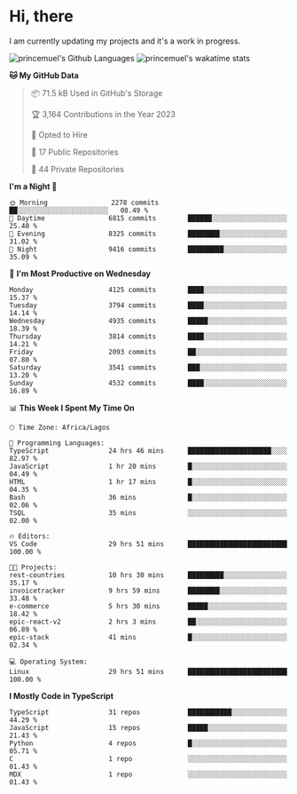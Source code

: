 # Hi, there

<!--
**princemuel/princemuel** is a ✨ _special_ ✨ repository because its `README.md` (this file) appears on your GitHub profile.

Here are some ideas to get you started:

- 🔭 I’m currently working on ...
- 🌱 I’m currently learning ...
- 👯 I’m looking to collaborate on ...
- 🤔 I’m looking for help with ...
- 💬 Ask me about ...
- 📫 How to reach me: ...
- 😄 Pronouns: ...
- ⚡ Fun fact: ...
-->

I am currently updating my projects and it's a work in progress.

![princemuel's Github Languages](https://github-readme-stats.vercel.app/api/top-langs/?username=princemuel&text_color=586069&layout=compact&hide_border=true&title_color=0366d6&count_private=true&include_all_commits=true&theme=tokyonight&show_icons=true)
![princemuel's wakatime stats](https://github-readme-stats.vercel.app/api/wakatime?username=princemuel&text_color=586069&layout=compact&hide_border=true&title_color=0366d6&count_private=true&include_all_commits=true&theme=tokyonight&show_icons=true)

<!--START_SECTION:waka-->
**🐱 My GitHub Data** 

> 📦 71.5 kB Used in GitHub's Storage 
 > 
> 🏆 3,164 Contributions in the Year 2023
 > 
> 💼 Opted to Hire
 > 
> 📜 17 Public Repositories 
 > 
> 🔑 44 Private Repositories 
 > 
**I'm a Night 🦉** 

```text
🌞 Morning                2278 commits        ██░░░░░░░░░░░░░░░░░░░░░░░   08.49 % 
🌆 Daytime                6815 commits        ██████░░░░░░░░░░░░░░░░░░░   25.40 % 
🌃 Evening                8325 commits        ████████░░░░░░░░░░░░░░░░░   31.02 % 
🌙 Night                  9416 commits        █████████░░░░░░░░░░░░░░░░   35.09 % 
```
📅 **I'm Most Productive on Wednesday** 

```text
Monday                   4125 commits        ████░░░░░░░░░░░░░░░░░░░░░   15.37 % 
Tuesday                  3794 commits        ████░░░░░░░░░░░░░░░░░░░░░   14.14 % 
Wednesday                4935 commits        █████░░░░░░░░░░░░░░░░░░░░   18.39 % 
Thursday                 3814 commits        ████░░░░░░░░░░░░░░░░░░░░░   14.21 % 
Friday                   2093 commits        ██░░░░░░░░░░░░░░░░░░░░░░░   07.80 % 
Saturday                 3541 commits        ███░░░░░░░░░░░░░░░░░░░░░░   13.20 % 
Sunday                   4532 commits        ████░░░░░░░░░░░░░░░░░░░░░   16.89 % 
```


📊 **This Week I Spent My Time On** 

```text
🕑︎ Time Zone: Africa/Lagos

💬 Programming Languages: 
TypeScript               24 hrs 46 mins      █████████████████████░░░░   82.97 % 
JavaScript               1 hr 20 mins        █░░░░░░░░░░░░░░░░░░░░░░░░   04.49 % 
HTML                     1 hr 17 mins        █░░░░░░░░░░░░░░░░░░░░░░░░   04.35 % 
Bash                     36 mins             █░░░░░░░░░░░░░░░░░░░░░░░░   02.06 % 
TSQL                     35 mins             ░░░░░░░░░░░░░░░░░░░░░░░░░   02.00 % 

🔥 Editors: 
VS Code                  29 hrs 51 mins      █████████████████████████   100.00 % 

🐱‍💻 Projects: 
rest-countries           10 hrs 30 mins      █████████░░░░░░░░░░░░░░░░   35.17 % 
invoicetracker           9 hrs 59 mins       ████████░░░░░░░░░░░░░░░░░   33.48 % 
e-commerce               5 hrs 30 mins       █████░░░░░░░░░░░░░░░░░░░░   18.42 % 
epic-react-v2            2 hrs 3 mins        ██░░░░░░░░░░░░░░░░░░░░░░░   06.89 % 
epic-stack               41 mins             █░░░░░░░░░░░░░░░░░░░░░░░░   02.34 % 

💻 Operating System: 
Linux                    29 hrs 51 mins      █████████████████████████   100.00 % 
```

**I Mostly Code in TypeScript** 

```text
TypeScript               31 repos            ███████████░░░░░░░░░░░░░░   44.29 % 
JavaScript               15 repos            █████░░░░░░░░░░░░░░░░░░░░   21.43 % 
Python                   4 repos             █░░░░░░░░░░░░░░░░░░░░░░░░   05.71 % 
C                        1 repo              ░░░░░░░░░░░░░░░░░░░░░░░░░   01.43 % 
MDX                      1 repo              ░░░░░░░░░░░░░░░░░░░░░░░░░   01.43 % 
```




<!--END_SECTION:waka-->
